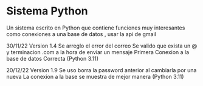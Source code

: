 # Sistema Python 
Un sistema escrito en Python que contiene funciones muy interesantes como conexiones a una base de datos , usar la api de gmail 

30/11/22
Version 1.4
Se arreglo el error del correo
Se valido que exista un @ y terminacion .com a la hora de enviar un mensaje
Primera Conexion a la base de datos Correcta
(Python 3.11)

20/12/22
Version 1.9
Se uso borra la password anterior al cambiarla por una nueva
La conexion a la base se muestra de mejor manera
(Python 3.11)
